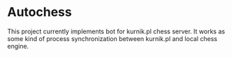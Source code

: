 # Autochess

This project currently implements bot for kurnik.pl chess server. It works as some kind of process synchronization between kurnik.pl and local chess engine.
